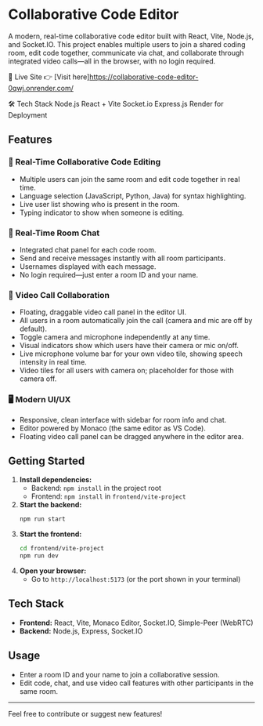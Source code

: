 # Collaborative Code Editor

A modern, real-time collaborative code editor built with React, Vite, Node.js, and Socket.IO. This project enables multiple users to join a shared coding room, edit code together, communicate via chat, and collaborate through integrated video calls—all in the browser, with no login required.

🚀 Live Site
👉 [Visit here]https://collaborative-code-editor-0qwj.onrender.com/

🛠️ Tech Stack
Node.js
React + Vite
Socket.io
Express.js
Render for Deployment

## Features

### 🚀 Real-Time Collaborative Code Editing
- Multiple users can join the same room and edit code together in real time.
- Language selection (JavaScript, Python, Java) for syntax highlighting.
- Live user list showing who is present in the room.
- Typing indicator to show when someone is editing.

### 💬 Real-Time Room Chat
- Integrated chat panel for each code room.
- Send and receive messages instantly with all room participants.
- Usernames displayed with each message.
- No login required—just enter a room ID and your name.

### 🎥 Video Call Collaboration
- Floating, draggable video call panel in the editor UI.
- All users in a room automatically join the call (camera and mic are off by default).
- Toggle camera and microphone independently at any time.
- Visual indicators show which users have their camera or mic on/off.
- Live microphone volume bar for your own video tile, showing speech intensity in real time.
- Video tiles for all users with camera on; placeholder for those with camera off.

### 🖥️ Modern UI/UX
- Responsive, clean interface with sidebar for room info and chat.
- Editor powered by Monaco (the same editor as VS Code).
- Floating video call panel can be dragged anywhere in the editor area.

## Getting Started

1. **Install dependencies:**
   - Backend: `npm install` in the project root
   - Frontend: `npm install` in `frontend/vite-project`
2. **Start the backend:**
   ```sh
   npm run start
   ```
3. **Start the frontend:**
   ```sh
   cd frontend/vite-project
   npm run dev
   ```
4. **Open your browser:**
   - Go to `http://localhost:5173` (or the port shown in your terminal)

## Tech Stack
- **Frontend:** React, Vite, Monaco Editor, Socket.IO, Simple-Peer (WebRTC)
- **Backend:** Node.js, Express, Socket.IO

## Usage
- Enter a room ID and your name to join a collaborative session.
- Edit code, chat, and use video call features with other participants in the same room.

---

Feel free to contribute or suggest new features!
